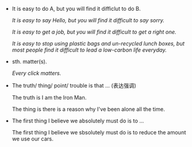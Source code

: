 - It is easy to do A, but you will find it difficlut to do B.

  *It is easy to say Hello, but you will find it difficult to say sorry.*

  *It is easy to get a job, but you will find it difficult to get a right one.*

  *It is easy to stop using plastic bags and un-recycled lunch boxes, but most people find it difficult to lead a low-carbon life everyday.*

- sth. matter(s).

  *Every click matters.*

- The truth/ thing/ point/ trouble is that ... (表达强调)

  The truth is I am the Iron Man.

  The thing is there is a reason why I've been alone all the time.

- The first thing I believe we absolutely must do is to ... 

  The first thing I believe we sbsolutely must do is to reduce the amount we use our cars.

